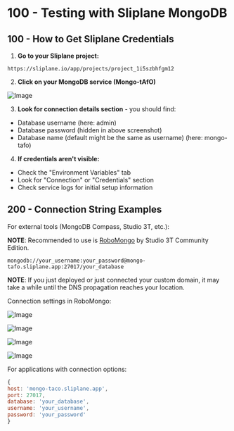 # 100 - Testing with Sliplane MongoDB

## 100 - How to Get Sliplane Credentials

1. **Go to your Sliplane project:**
 ```
 https://sliplane.io/app/projects/project_1i5szbhfgm12
 ```

2. **Click on your MongoDB service (Mongo-tAfO)**

![Image](https://github.com/user-attachments/assets/67a11add-aca2-4448-a145-ad1195c47ff8)

3. **Look for connection details section** - you should find:
 - Database username (here: admin)
 - Database password (hidden in above screenshot)
 - Database name (default might be the same as username) (here: mongo-tafo)

4. **If credentials aren't visible:**
 - Check the "Environment Variables" tab
 - Look for "Connection" or "Credentials" section
 - Check service logs for initial setup information

## 200 - Connection String Examples

For external tools (MongoDB Compass, Studio 3T, etc.):

**NOTE**: Recommended to use is [RoboMongo](https://robomongo.org/) by Studio 3T Community Edition.

```
mongodb://your_username:your_password@mongo-tafo.sliplane.app:27017/your_database
```

**NOTE**: If you just deployed or just connected your custom domain, it may take a while until the DNS propagation reaches your location.

Connection settings in RoboMongo:

![Image](https://github.com/user-attachments/assets/b8f6078f-9e31-46ce-9e39-ea83561126c8)

![Image](https://github.com/user-attachments/assets/99c28af0-9ab4-4f07-81ec-e2f671714574)

![Image](https://github.com/user-attachments/assets/01a2e402-fee7-4be4-803f-78d9f01a6385)

![Image](https://github.com/user-attachments/assets/49dcfc66-5850-4c19-9d50-3eee5ee56d2b)

For applications with connection options:
```javascript
{
host: 'mongo-taco.sliplane.app',
port: 27017,
database: 'your_database',
username: 'your_username',
password: 'your_password'
}
